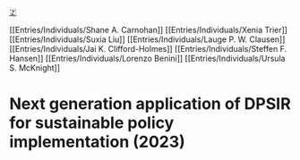 [🇿](zotero://select/library/items/FGGSKW9H)

[[Entries/Individuals/Shane A. Carnohan]] [[Entries/Individuals/Xenia Trier]] [[Entries/Individuals/Suxia Liu]] [[Entries/Individuals/Lauge P. W. Clausen]] [[Entries/Individuals/Jai K. Clifford-Holmes]] [[Entries/Individuals/Steffen F. Hansen]] [[Entries/Individuals/Lorenzo Benini]] [[Entries/Individuals/Ursula S. McKnight]] 
# Next generation application of DPSIR for sustainable policy implementation (2023)

